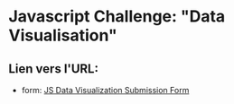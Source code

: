 # Javascript Challenge: "Data Visualisation"

## Lien vers l'URL:

- form: [JS Data Visualization Submission Form](/)
